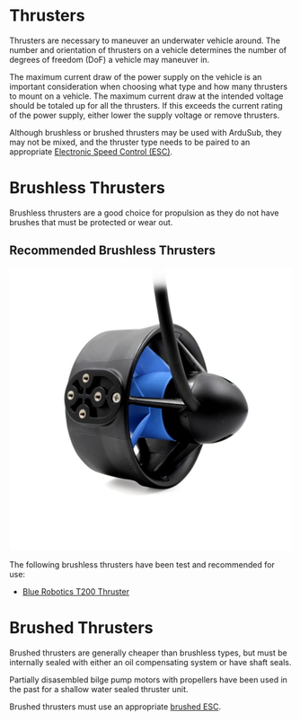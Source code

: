 # Thrusters

Thrusters are necessary to maneuver an underwater vehicle around. The number and orientation of thrusters on a vehicle determines the number of degrees of freedom (DoF) a vehicle may maneuver in.

The maximum current draw of the power supply on the vehicle is an  important consideration when choosing what type and how many thrusters to mount on a vehicle. The maximum current draw at the intended voltage should be totaled up for all the thrusters. If this exceeds the current rating of the power supply, either lower the supply voltage or remove thrusters.

Although brushless or brushed thrusters may be used with ArduSub, they may not be mixed, and the thruster type needs to be paired to an appropriate [Electronic Speed Control (ESC)](/introduction/hardware-options/required-hardware/escs.md).

# Brushless Thrusters

Brushless thrusters are a good choice for propulsion as they do not have brushes that must be protected or wear out. 

## Recommended Brushless Thrusters

<img src="/images/hardware/t200.jpg" class="img-responsive img-center" style="max-height:600px;">

The following brushless thrusters have been test and recommended for use:

* [Blue Robotics T200 Thruster](https://bluerobotics.com/store/thrusters/t100-t200-thrusters/t200-thruster-r2-rp/)

# Brushed Thrusters

Brushed thrusters are generally cheaper than brushless types, but must be internally sealed with either an oil compensating system or have shaft seals.

Partially disasembled bilge pump motors with propellers have been used in the past for a shallow water sealed thruster unit.

Brushed thrusters must use an appropriate [brushed ESC](/introduction/hardware-options/required-hardware/escs.md#brushed-escs).
